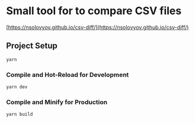 # Small tool for to compare CSV files

[https://nsolovyov.github.io/csv-diff/](https://nsolovyov.github.io/csv-diff/)


## Project Setup

```sh
yarn
```

### Compile and Hot-Reload for Development

```sh
yarn dev
```

### Compile and Minify for Production

```sh
yarn build
```
